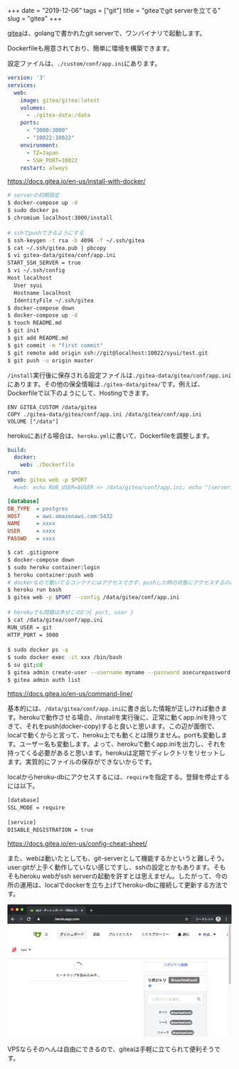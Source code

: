 +++
date = "2019-12-06"
tags = ["git"]
title = "giteaでgit serverを立てる"
slug = "gitea"
+++

[gitea](https://github.com/go-gitea/gitea)は、golangで書かれたgit serverで、ワンバイナリで起動します。

Dockerfileも用意されており、簡単に環境を構築できます。

設定ファイルは、`./custom/conf/app.ini`にあります。

```yml:docker-compose.yml
version: '3'
services:
  web:
    image: gitea/gitea:latest
    volumes:
      - ./gitea-data:/data
    ports:
      - "3000:3000"
      - "10022:10022"
    environment:
      - TZ=Japan
      - SSH_PORT=10022
    restart: always
```

https://docs.gitea.io/en-us/install-with-docker/

```sh
# serverの初期設定
$ docker-compose up -d
$ sudo docker ps
$ chromium localhost:3000/install

# sshでpushできるようにする
$ ssh-keygen -t rsa -b 4096 -f ~/.ssh/gitea
$ cat ~/.ssh/gitea.pub | pbcopy 
$ vi gitea-data/gitea/conf/app.ini
START_SSH_SERVER = true
$ vi ~/.ssh/config
Host localhost
  User syui
  Hostname localhost
  IdentityFile ~/.ssh/gitea
$ docker-compose down
$ docker-compose up -d
$ touch README.md
$ git init
$ git add README.md
$ git commit -m "first commit"
$ git remote add origin ssh://git@localhost:10022/syui/test.git
$ git push -u origin master
```

`/install`実行後に保存される設定ファイルは`./gitea-data/gitea/conf/app.ini`にあります。その他の保全情報は`./gitea-data/gitea/`です。例えば、Dockerfileで以下のようにして、Hostingできます。

```yml:Dockerfile
ENV GITEA_CUSTOM /data/gitea
COPY ./gitea-data/gitea/conf/app.ini /data/gitea/conf/app.ini
VOLUME ["/data"]
```

herokuにあげる場合は、`heroku.yml`に書いて、Dockerfileを調整します。

```yml:heroku.yml
build:
  docker:
    web: ./Dockerfile
run:
  web: gitea web -p $PORT
  #web: echo RUN_USER=$USER >> /data/gitea/conf/app.ini; echo "[server]\nHTTP_PORT=$PORT\nROOT_URL=https://git.syui.ai:$PORT" >> /data/gitea/conf/app.ini ;gitea web -p $PORT -c /data/gitea/conf/app.ini
```

```yml:gitea/conf/app.ini
[database]
DB_TYPE  = postgres
HOST     = aws.amazonaws.com:5432
NAME     = xxxx
USER     = xxxx
PASSWD   = xxxx
```

```sh
$ cat .gitignore
$ docker-compose down
$ sudo heroku container:login
$ heroku container:push web
# dockerなので動いてるコンテナにはアクセスできず、pushした時の状態にアクセスするのみ
$ heroku run bash
$ gitea web -p $PORT --config /data/gitea/conf/app.ini

# herokuでも問題は多分この2つ{ port, user }
$ cat /data/gitea/conf/app.ini
RUN_USER = git
HTTP_PORT = 3000

$ sudo docker ps -q
$ sudo docker exec -it xxx /bin/bash
$ su git;cd
$ gitea admin create-user --username myname --password asecurepassword --email me@example.com --admin
$ gitea admin auth list
```

https://docs.gitea.io/en-us/command-line/

基本的には、`/data/gitea/conf/app.ini`に書き出した情報が正しければ動きます。herokuで動作させる場合、/installを実行後に、正常に動くapp.iniを持ってきて、それをpush(docker-copy)すると良いと思います。この辺が面倒で、localで動くからと言って、heroku上でも動くとは限りません。portも変動します。ユーザー名も変動します。よって、herokuで動くapp.iniを出力し、それを持ってくる必要があると思います。herokuは定期でディレクトリをリセットします。実質的にファイルの保存ができないからです。

localからheroku-dbにアクセスするには、`require`を指定する。登録を停止するには以下。

```sh
[database]
SSL_MODE = require

[service]
DISABLE_REGISTRATION = true
```

https://docs.gitea.io/en-us/config-cheat-sheet/

また、webは動いたとしても、git-serverとして機能するかというと難しそう。user:gitが上手く動作していない感じですし、sshの設定とかもあります。そもそもheroku webがssh serverの起動を許すとは思えません。したがって、今の所の運用は、localでdockerを立ち上げてheroku-dbに接続して更新する方法です。

![](https://raw.githubusercontent.com/syui/img/master/old/gitea_heroku_deploy_docker_01.png)

VPSならそのへんは自由にできるので、giteaは手軽に立てられて便利そうです。

